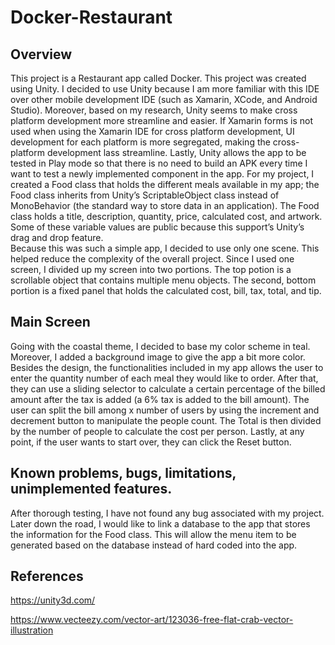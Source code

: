 # Docker-Restaurant

## Overview
This project is a Restaurant app called Docker. This project was created using Unity. I decided to use Unity because I am more familiar with this IDE over other mobile development IDE (such as Xamarin, XCode, and Android Studio). Moreover, based on my research, Unity seems to make cross platform development more streamline and easier. If Xamarin forms is not used when using the Xamarin IDE for cross platform development, UI development for each platform is more segregated, making the cross-platform development lass streamline. Lastly, Unity allows the app to be tested in Play mode so that there is no need to build an APK every time I want to test a newly implemented component in the app. 
For my project, I created a Food class that holds the different meals available in my app; the Food class inherits from Unity’s ScriptableObject class instead of MonoBehavior (the standard way to store data in an application). The Food class holds a title, description, quantity, price, calculated cost, and artwork. Some of these variable values are public because this support’s Unity’s drag and drop feature.  
Because this was such a simple app, I decided to use only one scene. This helped reduce the complexity of the overall project. Since I used one screen, I divided up my screen into two portions. The top potion is a scrollable object that contains multiple menu objects. The second, bottom portion is a fixed panel that holds the calculated cost, bill, tax, total, and tip.  

## Main Screen 
Going with the coastal theme, I decided to base my color scheme in teal. Moreover, I added a background image to give the app a bit more color. Besides the design, the functionalities included in my app allows the user to enter the quantity number of each meal they would like to order. After that, they can use a sliding selector to calculate a certain percentage of the billed amount after the tax is added (a 6% tax is added to the bill amount). The user can split the bill among x number of users by using the increment and decrement button to manipulate the people count. The Total is then divided by the number of people to calculate the cost per person. Lastly, at any point, if the user wants to start over, they can click the Reset button.   

## Known problems, bugs, limitations, unimplemented features. 
After thorough testing, I have not found any bug associated with my project. Later down the road, I would like to link a database to the app that stores the information for the Food class. This will allow the menu item to be generated based on the database instead of hard coded into the app. 

## References
https://unity3d.com/

https://www.vecteezy.com/vector-art/123036-free-flat-crab-vector-illustration

